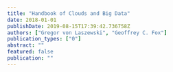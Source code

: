 ```yaml
---
title: "Handbook of Clouds and Big Data"
date: 2018-01-01
publishDate: 2019-08-15T17:39:42.736758Z
authors: ["Gregor von Laszewski", "Geoffrey C. Fox"]
publication_types: ["0"]
abstract: ""
featured: false
publication: ""
---
```


